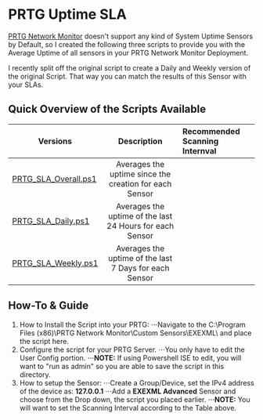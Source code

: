 # PRTG Uptime SLA
[PRTG Network Monitor](https://www.paessler.com/prtg) doesn't support any kind of System Uptime Sensors by Default, so I created the following three scripts to provide you with the Average Uptime of all sensors in your PRTG Network Monitor Deployment. 

I recently split off the original script to create a Daily and Weekly version of the original Script. That way you can match the results of this Sensor with your SLAs.

## Quick Overview of the Scripts Available 
| Versions        | Description | Recommended Scanning Internval |
|-----------------|:-----------:|:-------------------------------|
| [PRTG_SLA_Overall.ps1](https://github.com/evanlanester/PRTG-Uptime-SLA/blob/master/PRTG_SLA_Overall.ps1) | Averages the uptime since the creation for each Sensor |  |
| [PRTG_SLA_Daily.ps1](https://github.com/evanlanester/PRTG-Uptime-SLA/blob/master/PRTG_SLA_Daily_v3.ps1) | Averages the uptime of the last 24 Hours for each Sensor |  |
| [PRTG_SLA_Weekly.ps1](https://github.com/evanlanester/PRTG-Uptime-SLA/blob/master/PRTG_SLA_Weekly_v3.ps1) | Averages the uptime of the last 7 Days for each Sensor |  |

## How-To & Guide
1. How to Install the Script into your PRTG:
⋅⋅⋅Navigate to the C:\Program Files (x86)\PRTG Network Monitor\Custom Sensors\EXEXML\ and place the script here.
2. Configure the script for your PRTG Server.
⋅⋅⋅You only have to edit the User Config portion.
⋅⋅⋅**NOTE:** If using Powershell ISE to edit, you will want to "run as admin" so you are able to save the script in this directory.
3. How to setup the Sensor:
⋅⋅⋅Create a Group/Device, set the IPv4 address of the device as: **127.0.0.1**
⋅⋅⋅Add a **EXEXML Advanced** Sensor and choose from the Drop down, the script you placed earlier.
⋅⋅⋅**NOTE:** You will want to set the Scanning Interval according to the Table above.
